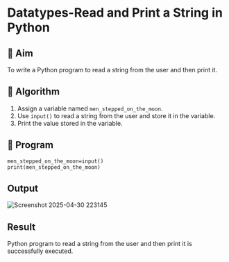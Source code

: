 # Datatypes-Read and Print a String in Python

## 🎯 Aim
To write a Python program to read a string from the user and then print it.

## 🧠 Algorithm
1. Assign a variable named `men_stepped_on_the_moon`.
2. Use `input()` to read a string from the user and store it in the variable.
3. Print the value stored in the variable.

## 🧾 Program
```
men_stepped_on_the_moon=input()
print(men_stepped_on_the_moon)
```

## Output
![Screenshot 2025-04-30 223145](https://github.com/user-attachments/assets/f0dd6bea-37bd-497a-b298-1353c8b5d0f5)


## Result
Python program to read a string from the user and then print it is successfully executed.
